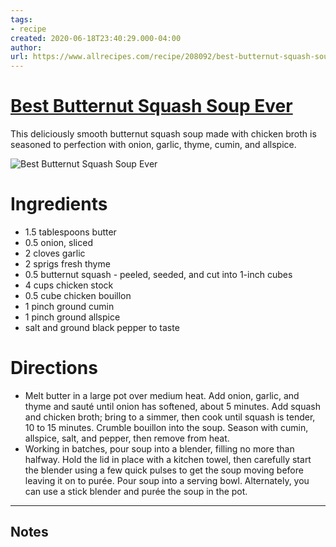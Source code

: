 ```yaml
---
tags: 
- recipe 
created: 2020-06-18T23:40:29.000-04:00
author: 
url: https://www.allrecipes.com/recipe/208092/best-butternut-squash-soup-ever/ 
---
```


# [Best Butternut Squash Soup Ever](https://www.allrecipes.com/recipe/208092/best-butternut-squash-soup-ever/)

This deliciously smooth butternut squash soup made with chicken broth is seasoned to perfection with onion, garlic, thyme, cumin, and allspice.

![Best Butternut Squash Soup Ever](https://www.allrecipes.com/thmb/QqHFpD03N4TN6UidUCNGFE6HM90=/1500x0/filters:no_upscale():max_bytes(150000):strip_icc()/9429602-c21492bb7d0d44a792a5b27c70fd3937.jpg)

# Ingredients

- 1.5 tablespoons butter
- 0.5 onion, sliced
- 2 cloves garlic
- 2 sprigs fresh thyme
- 0.5 butternut squash - peeled, seeded, and cut into 1-inch cubes
- 4 cups chicken stock
- 0.5 cube chicken bouillon
- 1 pinch ground cumin
- 1 pinch ground allspice
- salt and ground black pepper to taste

# Directions

- Melt butter in a large pot over medium heat. Add onion, garlic, and thyme and sauté until onion has softened, about 5 minutes. Add squash and chicken broth; bring to a simmer, then cook until squash is tender, 10 to 15 minutes. Crumble bouillon into the soup. Season with cumin, allspice, salt, and pepper, then remove from heat.
- Working in batches, pour soup into a blender, filling no more than halfway. Hold the lid in place with a kitchen towel, then carefully start the blender using a few quick pulses to get the soup moving before leaving it on to purée. Pour soup into a serving bowl. Alternately, you can use a stick blender and purée the soup in the pot.

-----

## Notes
